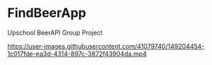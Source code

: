 # FindBeerApp
Upschool BeerAPI Group Project

https://user-images.githubusercontent.com/41079740/149204454-1c017fde-ea3d-4314-897c-3872f43904da.mp4
